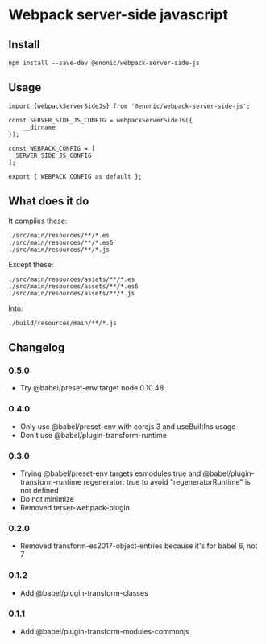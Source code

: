 # Webpack server-side javascript

## Install

```
npm install --save-dev @enonic/webpack-server-side-js
```

## Usage

```
import {webpackServerSideJs} from '@enonic/webpack-server-side-js';

const SERVER_SIDE_JS_CONFIG = webpackServerSideJs({
	__dirname
});

const WEBPACK_CONFIG = [
  SERVER_SIDE_JS_CONFIG
];

export { WEBPACK_CONFIG as default };
```

## What does it do

It compiles these:
```
./src/main/resources/**/*.es
./src/main/resources/**/*.es6
./src/main/resources/**/*.js
```

Except these:
```
./src/main/resources/assets/**/*.es
./src/main/resources/assets/**/*.es6
./src/main/resources/assets/**/*.js
```

Into:
```
./build/resources/main/**/*.js
```

## Changelog

### 0.5.0

* Try @babel/preset-env target node 0.10.48

### 0.4.0

* Only use @babel/preset-env with corejs 3 and useBuiltIns usage
* Don't use @babel/plugin-transform-runtime

### 0.3.0

* Trying @babel/preset-env targets esmodules true and @babel/plugin-transform-runtime regenerator: true to avoid "regeneratorRuntime" is not defined
* Do not minimize
* Removed terser-webpack-plugin

### 0.2.0

* Removed transform-es2017-object-entries because it's for babel 6, not 7

### 0.1.2

* Add @babel/plugin-transform-classes

### 0.1.1

* Add @babel/plugin-transform-modules-commonjs
